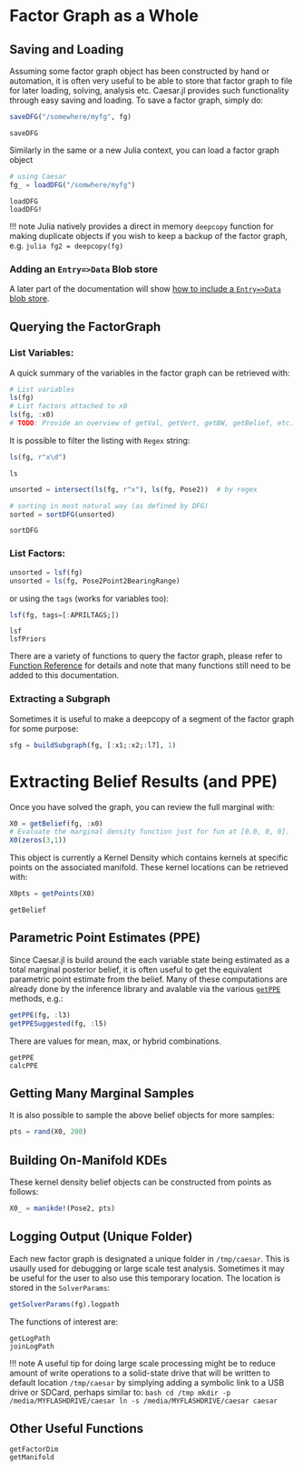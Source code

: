 # Factor Graph as a Whole

## Saving and Loading

Assuming some factor graph object has been constructed by hand or automation, it is often very useful to be able to store that factor graph to file for later loading, solving, analysis etc.  Caesar.jl provides such functionality through easy saving and loading.  To save a factor graph, simply do:
```julia
saveDFG("/somewhere/myfg", fg)
```

```@docs
saveDFG
```

Similarly in the same or a new Julia context, you can load a factor graph object
```julia
# using Caesar
fg_ = loadDFG("/somwhere/myfg")
```

```@docs
loadDFG
loadDFG!
```

!!! note
    Julia natively provides a direct in memory `deepcopy` function for making duplicate objects if you wish to keep a backup of the factor graph, e.g.
    ```julia
    fg2 = deepcopy(fg)
    ```

### Adding an `Entry=>Data` Blob store

A later part of the documentation will show [how to include a `Entry=>Data` blob store](https://juliarobotics.org/Caesar.jl/latest/concepts/entry_data/).

## Querying the FactorGraph

### List Variables:

A quick summary of the variables in the factor graph can be retrieved with:

```julia
# List variables
ls(fg)
# List factors attached to x0
ls(fg, :x0)
# TODO: Provide an overview of getVal, getVert, getBW, getBelief, etc.
```

It is possible to filter the listing with `Regex` string:
```julia
ls(fg, r"x\d")
```

```@docs
ls
```

```julia
unsorted = intersect(ls(fg, r"x"), ls(fg, Pose2))  # by regex

# sorting in most natural way (as defined by DFG)
sorted = sortDFG(unsorted)
```

```@docs
sortDFG
```

### List Factors:

```julia
unsorted = lsf(fg)
unsorted = ls(fg, Pose2Point2BearingRange)
```

or using the `tags` (works for variables too):
```julia
lsf(fg, tags=[:APRILTAGS;])
```

```@docs
lsf
lsfPriors
```

There are a variety of functions to query the factor graph, please refer to [Function Reference](../func_ref.md) for details and note that many functions still need to be added to this documentation.


### Extracting a Subgraph

Sometimes it is useful to make a deepcopy of a segment of the factor graph for some purpose:
```julia
sfg = buildSubgraph(fg, [:x1;:x2;:l7], 1)
```

# Extracting Belief Results (and PPE)

Once you have solved the graph, you can review the full marginal with:

```julia
X0 = getBelief(fg, :x0)
# Evaluate the marginal density function just for fun at [0.0, 0, 0].
X0(zeros(3,1))
```

This object is currently a Kernel Density which contains kernels at specific points on the associated manifold.  These kernel locations can be retrieved with:
```julia
X0pts = getPoints(X0)
```

```@docs
getBelief
```

## Parametric Point Estimates (PPE)

Since Caesar.jl is build around the each variable state being estimated as a total marginal posterior belief, it is often useful to get the equivalent parametric point estimate from the belief.  Many of these computations are already done by the inference library and avalable via the various [`getPPE`](@ref) methods, e.g.:
```julia
getPPE(fg, :l3)
getPPESuggested(fg, :l5)
```

There are values for mean, max, or hybrid combinations.

```@docs
getPPE
calcPPE
```

## Getting Many Marginal Samples

It is also possible to sample the above belief objects for more samples:
```julia
pts = rand(X0, 200)
```

## Building On-Manifold KDEs

These kernel density belief objects can be constructed from points as follows:
```julia
X0_ = manikde!(Pose2, pts)
```

## Logging Output (Unique Folder)

Each new factor graph is designated a unique folder in `/tmp/caesar`.  This is usaully used for debugging or large scale test analysis.  Sometimes it may be useful for the user to also use this temporary location.  The location is stored in the `SolverParams`:
```julia
getSolverParams(fg).logpath
```

The functions of interest are:
```@docs
getLogPath
joinLogPath
```

!!! note
    A useful tip for doing large scale processing might be to reduce amount of write operations to a solid-state drive that will be written to default location `/tmp/caesar` by simplying adding a symbolic link to a USB drive or SDCard, perhaps similar to:
    ```bash
    cd /tmp
    mkdir -p /media/MYFLASHDRIVE/caesar
    ln -s /media/MYFLASHDRIVE/caesar caesar
    ```

## Other Useful Functions

```@docs
getFactorDim
getManifold
```